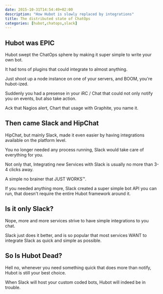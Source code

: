 ```yaml
---
date: 2015-10-31T14:54:49+02:00
description: "How Hubot is slowly replaced by integrations"
title: The distributed state of ChatOps
categories: [hubot,chatops,slack]
---
```

 
## Hubot was EPIC

Hubot swept the ChatOps sphere by making it super simple to write your own bot.

It had tons of plugins that could integrate to almost anything.

Just shoot up a node instance on one of your servers, and BOOM, you're hubot-ized.

Suddenly you had a presense in your iRC / Chat that could not only notify you on events, but also take action.

Ack that Nagios alert, Chart that usage with Graphite, you name it.

## Then came Slack and HipChat

HipChat, but mainly Slack, made it even easier by having integrations available on the platform level.

You no longer needed any process running, Slack would take care of everything for you.

Not only that, Integrating new Services with Slack is usually no more than 3-4 clicks away.

A simple no brainer that JUST WORKS&trade;.

If you needed anything more, Slack created a super simple bot API you can run, that doesn't require the entire Hubot framework around it.

## Is it only Slack?

Nope, more and more services strive to have simple integrations to you chat.

Slack just does it better, and is so popular that most services WANT to integrate Slack as quick and simple as possible.

## So Is Hubot Dead?

Hell no, whenever you need something quick that does more than notify, Hubot is still your best choice.

When Slack will host your custom coded bots, Hubot will indeed be in trouble.

